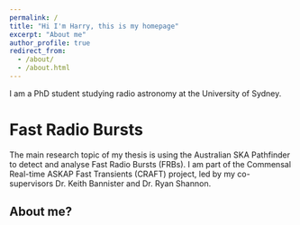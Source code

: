 ```yaml
---
permalink: /
title: "Hi I'm Harry, this is my homepage"
excerpt: "About me"
author_profile: true
redirect_from: 
  - /about/
  - /about.html
---
```


I am a PhD student studying radio astronomy at the University of Sydney. 

Fast Radio Bursts
======
The main research topic of my thesis is using the Australian SKA Pathfinder to detect and analyse Fast Radio Bursts (FRBs). I am part of the Commensal Real-time ASKAP Fast Transients (CRAFT) project, led by my co-supervisors Dr. Keith Bannister and Dr. Ryan Shannon.

## About me?
